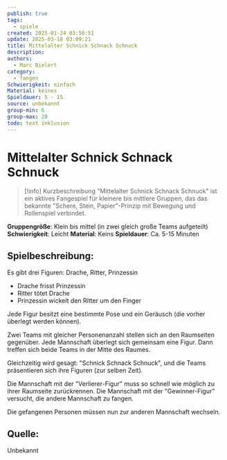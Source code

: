 ```yaml
---
publish: true
tags:
  - spiele
created: 2025-01-24 03:50:51
update: 2025-03-18 03:09:21
title: Mittelalter Schnick Schnack Schnuck
description: 
authors:
  - Marc Bielert
category:
  - fangen
Schwierigkeit: einfach
Material: keines
Spieldauer: 5 - 15
source: unbekannt
group-min: 6
group-max: 20
todo: text inklusion
---
```


# Mittelalter Schnick Schnack Schnuck

> [!info] Kurzbeschreibung
> "Mittelalter Schnick Schnack Schnuck" ist ein aktives Fangespiel für kleinere bis mittlere Gruppen, das das bekannte "Schere, Stein, Papier"-Prinzip mit Bewegung und Rollenspiel verbindet.

**Gruppengröße**: Klein bis mittel (in zwei gleich große Teams aufgeteilt)
**Schwierigkeit**: Leicht
**Material**: Keins
**Spieldauer**: Ca. 5-15 Minuten

## **Spielbeschreibung**:

Es gibt drei Figuren: Drache, Ritter, Prinzessin

*   Drache frisst Prinzessin
*   Ritter tötet Drache
*   Prinzessin wickelt den Ritter um den Finger

Jede Figur besitzt eine bestimmte Pose und ein Geräusch (die vorher überlegt werden können).

Zwei Teams mit gleicher Personenanzahl stellen sich an den Raumseiten gegenüber.
Jede Mannschaft überlegt sich gemeinsam eine Figur. Dann treffen sich beide Teams in der Mitte des Raumes.

Gleichzeitig wird gesagt: "Schnick Schnack Schnuck", und die Teams präsentieren sich ihre Figuren (zur selben Zeit).

Die Mannschaft mit der "Verlierer-Figur" muss so schnell wie möglich zu ihrer Raumseite zurückrennen. Die Mannschaft mit der "Gewinner-Figur" versucht, die andere Mannschaft zu fangen.

Die gefangenen Personen müssen nun zur anderen Mannschaft wechseln.

## **Quelle**:

Unbekannt

